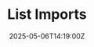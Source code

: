 ---
title: List Imports
linkTitle: List Imports
date: '2025-05-06T14:19:00Z'
weight: 1
description: Processes for importing records into Marketo include various methods
  with specific SLAs, required data cleaning steps, and templates for efficient uploads.
  Ensure compliance with opt-in regulations and utilize best practices for data accuracy
  and integrity.
draft: false
ref: list-imports
---